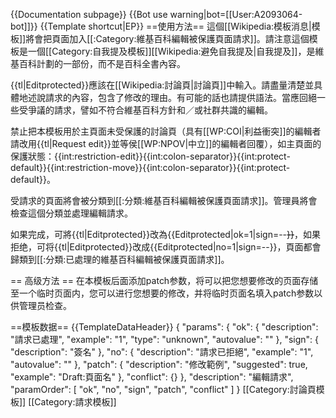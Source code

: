 {{Documentation subpage}}<includeonly>
{{Bot use warning|bot=[[User:A2093064-bot]]}}</includeonly>
{{Template shortcut|EP}}
==使用方法==
這個[[Wikipedia:模板消息|模板]]將會把頁面加入[[:Category:維基百科編輯被保護頁面請求]]。請注意這個模板是一個<includeonly>[[Category:自我提及模板]]</includeonly>[[Wikipedia:避免自我提及|自我提及]]，是維基百科計劃的一部份，而不是百科全書內容。

{{tl|Editprotected}}應該在[[Wikipedia:討論頁|討論頁]]中輸入。請盡量清楚並具體地述說請求的內容，包含了修改的理由。有可能的話也請提供語法。當應回絕一些受爭議的請求，譬如不符合維基百科方針和／或社群共識的編輯。

禁止把本模板用於主頁面未受保護的討論頁（具有[[WP:COI|利益衝突]]的編輯者請改用{{tl|Request edit}}並等侯[[WP:NPOV|中立]]的編輯者回覆），如主頁面的保護狀態：{{int:restriction-edit}}{{int:colon-separator}}{{int:protect-default}}{{int:restriction-move}}{{int:colon-separator}}{{int:protect-default}}。

受請求的頁面將會被分類到[[:分類:維基百科編輯被保護頁面請求]]。管理員將會檢查這個分類並處理編輯請求。

如果完成，可將{{tl|Editprotected}}改為<nowiki>{{Editprotected|ok=1|sign=--~~~~}}</nowiki>，如果拒绝，可将{{tl|Editprotected}}改成<nowiki>{{Editprotected|no=1|sign=--~~~~}}</nowiki>，頁面都會歸類到[[:分類:已處理的維基百科編輯被保護頁面請求]]。

== 高级方法 ==
在本模板后面添加patch参数，将可以把您想要修改的页面存储至一个临时页面内，您可以进行您想要的修改，并将临时页面名填入patch参数以供管理员检查。

==模板数据==
{{TemplateDataHeader}}
<templatedata>
{
	"params": {
		"ok": {
			"description": "請求已處理",
			"example": "1",
			"type": "unknown",
			"autovalue": ""
		},
		"sign": {
			"description": "簽名"
		},
		"no": {
			"description": "請求已拒絕",
			"example": "1",
			"autovalue": ""
		},
		"patch": {
			"description": "修改範例",
			"suggested": true,
			"example": "Draft:頁面名"
		},
		"conflict": {}
	},
	"description": "編輯請求",
	"paramOrder": [
		"ok",
		"no",
		"sign",
		"patch",
		"conflict"
	]
}
</templatedata>
<includeonly>
[[Category:討論頁模板]]
[[Category:請求模板]]
</includeonly>